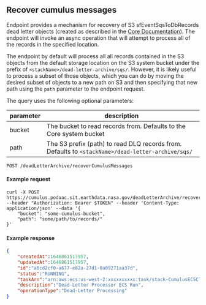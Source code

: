 ## Recover cumulus messages

Endpoint provides a mechanism for recovery of S3 sfEventSqsToDbRecords dead letter objects (created as described in the [Core Documentation](https://nasa.github.io/cumulus/docs/features/dead_letter_archive)). The endpoint will invoke an async operation that will attempt to process all of the records in the specified location.

The endpoint by default will process all all records contained in the S3 objects from the default storage location on the S3 system bucket under the prefix of `<stackName>/dead-letter-archive/sqs/`. However, it is likely useful to process a subset of those objects, which you can do by moving the desired subset of objects to a new path on S3 and then specifying that new path using the `path` parameter to the endpoint request.

The query uses the following optional parameters:

| parameter | description |
| --- | --- |
| bucket | The bucket to read records from. Defaults to the Core system bucket|
| path | The S3 prefix (path) to read DLQ records from. Defaults to `<stackName>/dead-letter-archive/sqs/`|

```endpoint
POST /deadLetterArchive/recoverCumulusMessages
```

#### Example request

```curl
curl -X POST https://cumulus.podaac.sit.earthdata.nasa.gov/deadLetterArchive/recoverCumulusMessages --header "Authorization: Bearer $TOKEN" --header 'Content-Type: application/json' --data '{
    "bucket": "some-cumulus-bucket",
    "path": "some/path/to/records/"
}'
```

#### Example response

```json
{
    "createdAt":1646861517957,
    "updatedAt":1646861517957,
    "id":"a0cd2cf0-a677-e82a-27d1-0a09271aa37d",
    "status":"RUNNING",
    "taskArn":"arn:aws:ecs:us-west-2:xxxxxxxxxx:task/stack-CumulusECSCluster/{SHA}",
    "description":"Dead-Letter Processor ECS Run",
    "operationType":"Dead-Letter Processing" 
}
```
